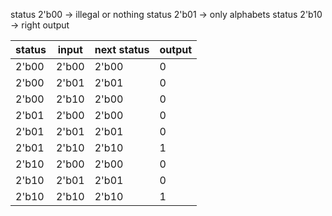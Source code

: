 status 2'b00 -> illegal or nothing
status 2'b01 -> only alphabets
status 2'b10 -> right output

| status | input | next status | output |
| ------ | ----- | ----------- | ------ |
| 2'b00  | 2'b00 | 2'b00       | 0 |
| 2'b00  | 2'b01 | 2'b01       | 0 |
| 2'b00  | 2'b10 | 2'b00       |0|
| 2'b01  | 2'b00 | 2'b00 | 0 |
| 2'b01  | 2'b01 | 2'b01 | 0 |
| 2'b01  | 2'b10 | 2'b10 | 1 |
| 2'b10  | 2'b00 | 2'b00 | 0 |
| 2'b10  | 2'b01 | 2'b01 | 0 |
| 2'b10  | 2'b10 | 2'b10 | 1 |

